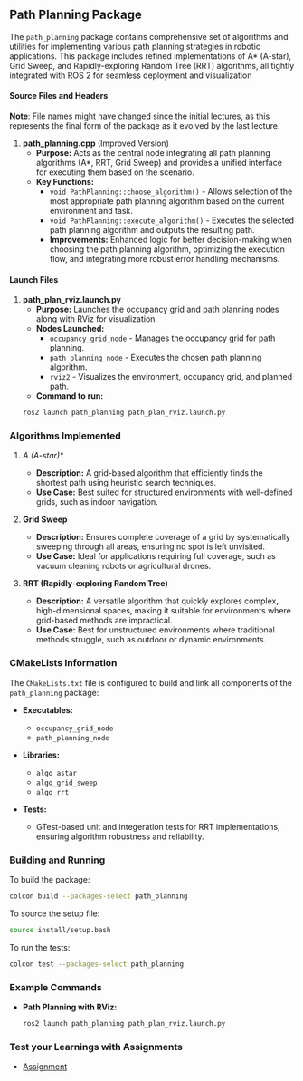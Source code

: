 ## Path Planning Package

The `path_planning` package contains comprehensive set of algorithms and utilities for implementing various path planning strategies in robotic applications. This package includes refined implementations of A* (A-star), Grid Sweep, and Rapidly-exploring Random Tree (RRT) algorithms, all tightly integrated with ROS 2 for seamless deployment and visualization

#### Source Files and Headers
**Note**: File names might have changed since the initial lectures, as this represents the final form of the package as it evolved by the last lecture.


1. **path_planning.cpp** (Improved Version)
   - **Purpose:** Acts as the central node integrating all path planning algorithms (A*, RRT, Grid Sweep) and provides a unified interface for executing them based on the scenario.
   - **Key Functions:**
     - `void PathPlanning::choose_algorithm()` - Allows selection of the most appropriate path planning algorithm based on the current environment and task.
     - `void PathPlanning::execute_algorithm()` - Executes the selected path planning algorithm and outputs the resulting path.
     - **Improvements:** Enhanced logic for better decision-making when choosing the path planning algorithm, optimizing the execution flow, and integrating more robust error handling mechanisms.

#### Launch Files

1. **path_plan_rviz.launch.py**
   - **Purpose:** Launches the occupancy grid and path planning nodes along with RViz for visualization.
   - **Nodes Launched:**
     - `occupancy_grid_node` - Manages the occupancy grid for path planning.
     - `path_planning_node` - Executes the chosen path planning algorithm.
     - `rviz2` - Visualizes the environment, occupancy grid, and planned path.
   - **Command to run:**
   ```sh
   ros2 launch path_planning path_plan_rviz.launch.py
   ```

### Algorithms Implemented

1. **A* (A-star)**
   - **Description:** A grid-based algorithm that efficiently finds the shortest path using heuristic search techniques.
   - **Use Case:** Best suited for structured environments with well-defined grids, such as indoor navigation.

2. **Grid Sweep**
   - **Description:** Ensures complete coverage of a grid by systematically sweeping through all areas, ensuring no spot is left unvisited.
   - **Use Case:** Ideal for applications requiring full coverage, such as vacuum cleaning robots or agricultural drones.

3. **RRT (Rapidly-exploring Random Tree)**
   - **Description:** A versatile algorithm that quickly explores complex, high-dimensional spaces, making it suitable for environments where grid-based methods are impractical.
   - **Use Case:** Best for unstructured environments where traditional methods struggle, such as outdoor or dynamic environments.

### CMakeLists Information

The `CMakeLists.txt` file is configured to build and link all components of the `path_planning` package:

- **Executables:**
  - `occupancy_grid_node`
  - `path_planning_node`

- **Libraries:**
  - `algo_astar`
  - `algo_grid_sweep`
  - `algo_rrt`

- **Tests:**
  - GTest-based unit  and integeration tests for RRT implementations, ensuring algorithm robustness and reliability.

### Building and Running

To build the package:

```sh
colcon build --packages-select path_planning
```

To source the setup file:

```sh
source install/setup.bash
```

To run the tests:

```sh
colcon test --packages-select path_planning
```

### Example Commands

- **Path Planning with RViz:**
  ```sh
  ros2 launch path_planning path_plan_rviz.launch.py
  ```

### Test your Learnings with Assignments
- [Assignment](https://github.com/Robotisim/robotics_software_engineer/tree/assignments/module_8_assignment)